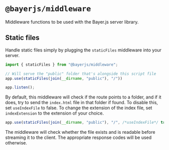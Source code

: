# `@bayerjs/middleware`

Middleware functions to be used with the Bayer.js server library.

## Static files

Handle static files simply by plugging the `staticFiles` middleware into your server.

```typescript
import { staticFiles } from "@bayerjs/middleware";

// Will serve the "public" folder that's alongside this script file
app.use(staticFiles(join(__dirname, "public"), "/"))

app.listen();
```

By default, this middleware will check if the route points to a folder, and if it does, try to send the `index.html`
file in that folder if found. To disable this, set `useIndexFile` to false. To change the extension of the index file,
set `indexExtension` to the extension of your choice.

```typescript
app.use(staticFiles(join(__dirname, "public"), "/", /*useIndexFile*/ true, /*indexExtension*/ "json"));
```

The middleware will check whether the file exists and is readable before streaming it to the client. The appropriate
response codes will be used otherwise.
